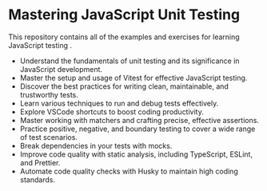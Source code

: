# Mastering JavaScript Unit Testing

This repository contains all of the examples and exercises for learning JavaScript testing .

- Understand the fundamentals of unit testing and its significance in JavaScript development.
- Master the setup and usage of Vitest for effective JavaScript testing.
- Discover the best practices for writing clean, maintainable, and trustworthy tests.
- Learn various techniques to run and debug tests effectively.
- Explore VSCode shortcuts to boost coding productivity.
- Master working with matchers and crafting precise, effective assertions.
- Practice positive, negative, and boundary testing to cover a wide range of test scenarios.
- Break dependencies in your tests with mocks.
- Improve code quality with static analysis, including TypeScript, ESLint, and Prettier.
- Automate code quality checks with Husky to maintain high coding standards.

